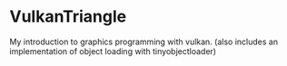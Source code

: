 ﻿# VulkanTriangle
My introduction to graphics programming with vulkan.
(also includes an implementation of object loading with tinyobjectloader)
